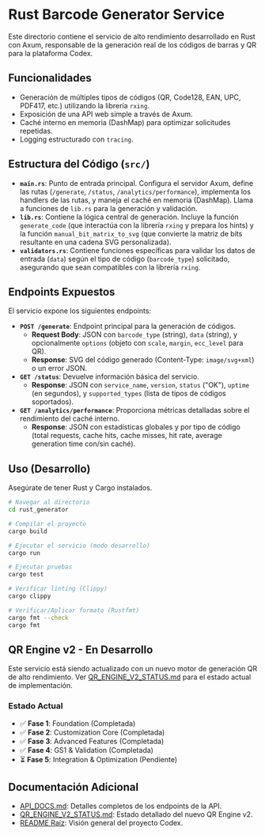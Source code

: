# Rust Barcode Generator Service

Este directorio contiene el servicio de alto rendimiento desarrollado en Rust con Axum, responsable de la generación real de los códigos de barras y QR para la plataforma Codex.

## Funcionalidades

- Generación de múltiples tipos de códigos (QR, Code128, EAN, UPC, PDF417, etc.) utilizando la librería `rxing`.
- Exposición de una API web simple a través de Axum.
- Caché interno en memoria (DashMap) para optimizar solicitudes repetidas.
- Logging estructurado con `tracing`.

## Estructura del Código (`src/`)

- **`main.rs`**: Punto de entrada principal. Configura el servidor Axum, define las rutas (`/generate`, `/status`, `/analytics/performance`), implementa los handlers de las rutas, y maneja el caché en memoria (DashMap). Llama a funciones de `lib.rs` para la generación y validación.
- **`lib.rs`**: Contiene la lógica central de generación. Incluye la función `generate_code` (que interactúa con la librería `rxing` y prepara los hints) y la función `manual_bit_matrix_to_svg` (que convierte la matriz de bits resultante en una cadena SVG personalizada).
- **`validators.rs`**: Contiene funciones específicas para validar los datos de entrada (`data`) según el tipo de código (`barcode_type`) solicitado, asegurando que sean compatibles con la librería `rxing`.

## Endpoints Expuestos

El servicio expone los siguientes endpoints:

- **`POST /generate`**: Endpoint principal para la generación de códigos.
  - **Request Body**: JSON con `barcode_type` (string), `data` (string), y opcionalmente `options` (objeto con `scale`, `margin`, `ecc_level` para QR).
  - **Response**: SVG del código generado (Content-Type: `image/svg+xml`) o un error JSON.
- **`GET /status`**: Devuelve información básica del servicio.
  - **Response**: JSON con `service_name`, `version`, `status` ("OK"), `uptime` (en segundos), y `supported_types` (lista de tipos de códigos soportados).
- **`GET /analytics/performance`**: Proporciona métricas detalladas sobre el rendimiento del caché interno.
  - **Response**: JSON con estadísticas globales y por tipo de código (total requests, cache hits, cache misses, hit rate, average generation time con/sin caché).

## Uso (Desarrollo)

Asegúrate de tener Rust y Cargo instalados.

```bash
# Navegar al directorio
cd rust_generator

# Compilar el proyecto
cargo build

# Ejecutar el servicio (modo desarrollo)
cargo run

# Ejecutar pruebas
cargo test

# Verificar linting (Clippy)
cargo clippy

# Verificar/Aplicar formato (Rustfmt)
cargo fmt --check
cargo fmt
```

## QR Engine v2 - En Desarrollo

Este servicio está siendo actualizado con un nuevo motor de generación QR de alto rendimiento. Ver [QR_ENGINE_V2_STATUS.md](QR_ENGINE_V2_STATUS.md) para el estado actual de implementación.

### Estado Actual
- ✅ **Fase 1**: Foundation (Completada)
- ✅ **Fase 2**: Customization Core (Completada)
- ✅ **Fase 3**: Advanced Features (Completada)
- ✅ **Fase 4**: GS1 & Validation (Completada)
- ⏳ **Fase 5**: Integration & Optimization (Pendiente)

## Documentación Adicional

- [API_DOCS.md](API_DOCS.md): Detalles completos de los endpoints de la API.
- [QR_ENGINE_V2_STATUS.md](QR_ENGINE_V2_STATUS.md): Estado detallado del nuevo QR Engine v2.
- [README Raíz](../README.md): Visión general del proyecto Codex. 